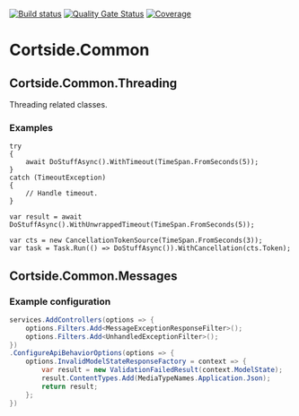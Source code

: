 [![Build status](https://ci.appveyor.com/api/projects/status/1ym8qv6j8kbkda8l?svg=true)](https://ci.appveyor.com/project/cortside/cortside-common)
[![Quality Gate Status](https://sonarcloud.io/api/project_badges/measure?project=cortside_cortside.common&metric=alert_status)](https://sonarcloud.io/dashboard?id=cortside_cortside.common)
[![Coverage](https://sonarcloud.io/api/project_badges/measure?project=cortside_cortside.common&metric=coverage)](https://sonarcloud.io/dashboard?id=cortside_cortside.common)

# Cortside.Common

## Cortside.Common.Threading
Threading related classes.
### Examples
```
try
{
    await DoStuffAsync().WithTimeout(TimeSpan.FromSeconds(5));
}
catch (TimeoutException)
{
    // Handle timeout.
}
```
```
var result = await DoStuffAsync().WithUnwrappedTimeout(TimeSpan.FromSeconds(5));

```
```
var cts = new CancellationTokenSource(TimeSpan.FromSeconds(3));
var task = Task.Run(() => DoStuffAsync()).WithCancellation(cts.Token);
```

## Cortside.Common.Messages

### Example configuration

```csharp
services.AddControllers(options => {
    options.Filters.Add<MessageExceptionResponseFilter>();
    options.Filters.Add<UnhandledExceptionFilter>();
})
.ConfigureApiBehaviorOptions(options => {
    options.InvalidModelStateResponseFactory = context => {
        var result = new ValidationFailedResult(context.ModelState);
        result.ContentTypes.Add(MediaTypeNames.Application.Json);
        return result;
    };
})
```
